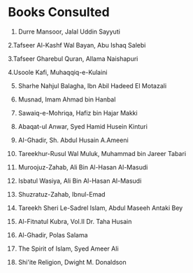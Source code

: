 Books Consulted
===============

1. Durre Mansoor, Jalal Uddin Sayyuti

2.Tafseer Al-Kashf Wal Bayan, Abu Ishaq Salebi

3.Tafseer Gharebul Quran, Allama Naishapuri

4.Usoole Kafi, Muhaqqiq-e-Kulaini

5. Sharhe Nahjul Balagha, Ibn Abil Hadeed El Motazali

6. Musnad, Imam Ahmad bin Hanbal

7. Sawaiq-e-Mohriqa, Hafiz bin Hajar Makki

8. Abaqat-ul Anwar, Syed Hamid Husein Kinturi

9. AI-Ghadir, Sh. Abdul Husain A.Ameeni

10. Tareekhur-Rusul Wal Muluk, Muhammad bin Jareer Tabari

11. Muroojuz-Zahab, Ali Bin Al-Hasan Al-Masudi

12. Isbatul Wasiya, Ali Bin Al-Hasan Al-Masudi

13. Shuzratuz-Zahab, Ibnul-Emad

14. Tareekh Sheri Le-Sadrel Islam, Abdul Maseeh Antaki Bey

15. Al-Fitnatul Kubra, Vol.II Dr. Taha Husain

16. Al-Ghadir, Polas Salama

17. The Spirit of Islam, Syed Ameer Ali

18. Shi'ite Religion, Dwight M. Donaldson


